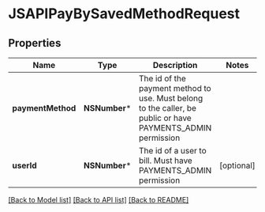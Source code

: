 # JSAPIPayBySavedMethodRequest

## Properties
Name | Type | Description | Notes
------------ | ------------- | ------------- | -------------
**paymentMethod** | **NSNumber*** | The id of the payment method to use. Must belong to the caller, be public or have PAYMENTS_ADMIN permission | 
**userId** | **NSNumber*** | The id of a user to bill. Must have PAYMENTS_ADMIN permission | [optional] 

[[Back to Model list]](../README.md#documentation-for-models) [[Back to API list]](../README.md#documentation-for-api-endpoints) [[Back to README]](../README.md)


